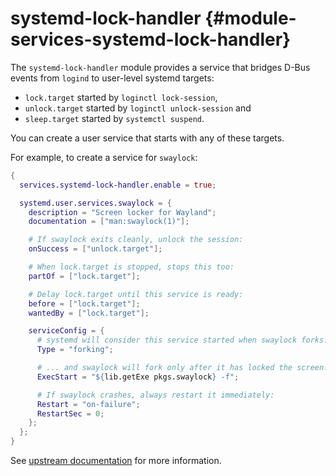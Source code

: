 # systemd-lock-handler {#module-services-systemd-lock-handler}

The `systemd-lock-handler` module provides a service that bridges
D-Bus events from `logind` to user-level systemd targets:

  - `lock.target` started by `loginctl lock-session`,
  - `unlock.target` started by `loginctl unlock-session` and
  - `sleep.target` started by `systemctl suspend`.

You can create a user service that starts with any of these targets.

For example, to create a service for `swaylock`:

```nix
{
  services.systemd-lock-handler.enable = true;

  systemd.user.services.swaylock = {
    description = "Screen locker for Wayland";
    documentation = ["man:swaylock(1)"];

    # If swaylock exits cleanly, unlock the session:
    onSuccess = ["unlock.target"];

    # When lock.target is stopped, stops this too:
    partOf = ["lock.target"];

    # Delay lock.target until this service is ready:
    before = ["lock.target"];
    wantedBy = ["lock.target"];

    serviceConfig = {
      # systemd will consider this service started when swaylock forks...
      Type = "forking";

      # ... and swaylock will fork only after it has locked the screen.
      ExecStart = "${lib.getExe pkgs.swaylock} -f";

      # If swaylock crashes, always restart it immediately:
      Restart = "on-failure";
      RestartSec = 0;
    };
  };
}
```

See [upstream documentation](https://sr.ht/~whynothugo/systemd-lock-handler) for more information.

